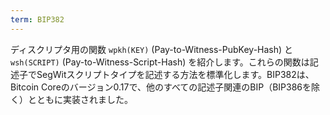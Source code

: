 ```yaml
---
term: BIP382
---
```

ディスクリプタ用の関数 `wpkh(KEY)` (Pay-to-Witness-PubKey-Hash) と `wsh(SCRIPT)` (Pay-to-Witness-Script-Hash) を紹介します。これらの関数は記述子でSegWitスクリプトタイプを記述する方法を標準化します。BIP382は、Bitcoin Coreのバージョン0.17で、他のすべての記述子関連のBIP（BIP386を除く）とともに実装されました。